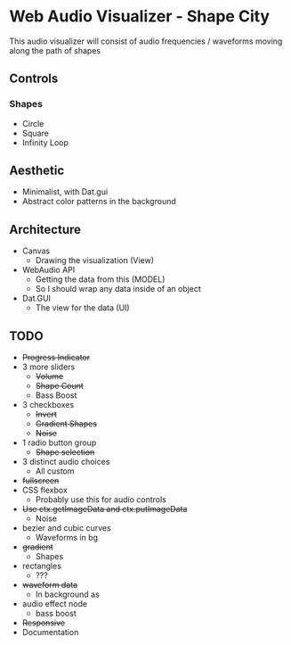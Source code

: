 # Web Audio Visualizer - Shape City
This audio visualizer will consist of audio frequencies / waveforms moving along the path of shapes

## Controls
### Shapes
- Circle
- Square
- Infinity Loop

## Aesthetic
- Minimalist, with Dat.gui
- Abstract color patterns in the background

## Architecture
- Canvas
    - Drawing the visualization (View)
- WebAudio API
    - Getting the data from this (MODEL)
    - So I should wrap any data inside of an object
- Dat.GUI
    - The view for the data (UI)

## TODO
- ~~Progress Indicator~~
- 3 more sliders
    - ~~Volume~~
    - ~~Shape Count~~
    - Bass Boost
- 3 checkboxes
    - ~~Invert~~
    - ~~Gradient Shapes~~
    - ~~Noise~~
- 1 radio button group
    - ~~Shape selection~~
- 3 distinct audio choices
    - All custom
- ~~fullscreen~~
- CSS flexbox
    - Probably use this for audio controls
- ~~Use ctx.getImageData and ctx.putImageData~~
    - Noise
- bezier and cubic curves
    - Waveforms in bg
- ~~gradient~~
    - Shapes
- rectangles
    - ???
- ~~waveform data~~
    - In background as 
- audio effect node
    - bass boost
- ~~Responsive~~
- Documentation
